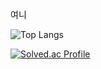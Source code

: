 여니


<!--
![SooY2's GitHub stats](https://github-readme-stats.vercel.app/api?username=SooY2&show_icons=true&theme=dracula)
-->

![Top Langs](https://github-readme-stats.vercel.app/api/top-langs/?username=SooY2&layout=compact&theme=dracula)

[![Solved.ac Profile](http://mazassumnida.wtf/api/generate_badge?boj=sooy)](https://solved.ac/sooy)

